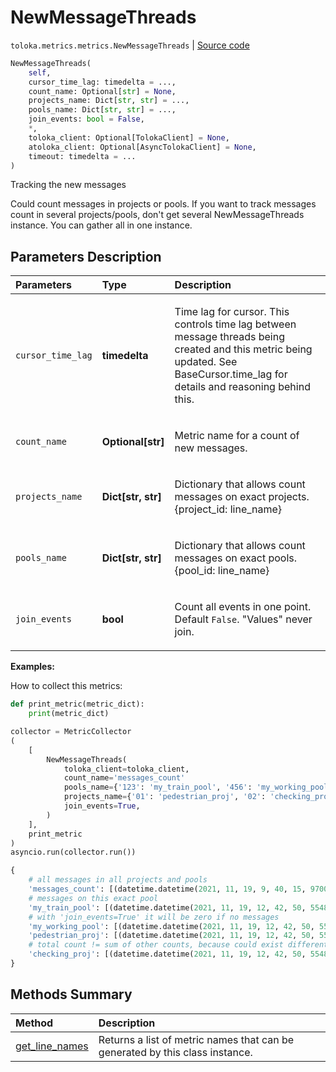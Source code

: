 # NewMessageThreads
`toloka.metrics.metrics.NewMessageThreads` | [Source code](https://github.com/Toloka/toloka-kit/blob/v1.2.2/src/metrics/metrics.py#L361)

```python
NewMessageThreads(
    self,
    cursor_time_lag: timedelta = ...,
    count_name: Optional[str] = None,
    projects_name: Dict[str, str] = ...,
    pools_name: Dict[str, str] = ...,
    join_events: bool = False,
    *,
    toloka_client: Optional[TolokaClient] = None,
    atoloka_client: Optional[AsyncTolokaClient] = None,
    timeout: timedelta = ...
)
```

Tracking the new messages


Could count messages in projects or pools. If you want to track messages count in several projects/pools, don't get several
NewMessageThreads instance. You can gather all in one instance.

## Parameters Description

| Parameters | Type | Description |
| :----------| :----| :-----------|
`cursor_time_lag`|**timedelta**|<p>Time lag for cursor. This controls time lag between message threads being created and this metric being updated. See BaseCursor.time_lag for details and reasoning behind this.</p>
`count_name`|**Optional\[str\]**|<p>Metric name for a count of new messages.</p>
`projects_name`|**Dict\[str, str\]**|<p>Dictionary that allows count messages on exact projects. {project_id: line_name}</p>
`pools_name`|**Dict\[str, str\]**|<p>Dictionary that allows count messages on exact pools. {pool_id: line_name}</p>
`join_events`|**bool**|<p>Count all events in one point. Default `False`. &quot;Values&quot; never join.</p>

**Examples:**

How to collect this metrics:
```python
def print_metric(metric_dict):
    print(metric_dict)

collector = MetricCollector
(
    [
        NewMessageThreads(
            toloka_client=toloka_client,
            count_name='messages_count'
            pools_name={'123': 'my_train_pool', '456': 'my_working_pool'},
            projects_name={'01': 'pedestrian_proj', '02': 'checking_proj'},
            join_events=True,
        )
    ],
    print_metric
)
asyncio.run(collector.run())
```

```python
{
    # all messages in all projects and pools
    'messages_count': [(datetime.datetime(2021, 11, 19, 9, 40, 15, 970000), 10)],
    # messages on this exact pool
    'my_train_pool': [(datetime.datetime(2021, 11, 19, 12, 42, 50, 554830), 4)],
    # with 'join_events=True' it will be zero if no messages
    'my_working_pool': [(datetime.datetime(2021, 11, 19, 12, 42, 50, 554830), 0)],
    'pedestrian_proj': [(datetime.datetime(2021, 11, 19, 12, 42, 50, 554830), 1)],
    # total count != sum of other counts, because could exist different pools and projects
    'checking_proj': [(datetime.datetime(2021, 11, 19, 12, 42, 50, 554830), 1)],
}
```
## Methods Summary

| Method | Description |
| :------| :-----------|
[get_line_names](toloka.metrics.metrics.NewMessageThreads.get_line_names.md)| Returns a list of metric names that can be generated by this class instance.

